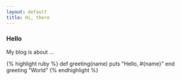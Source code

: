 ```yaml
---
layout: default
title: Hi, there
---
```


### Hello

My blog is about ...

{% highlight ruby %}
def greeting(name)
  puts "Hello, #{name}"
end
greeting "World"
{% endhighlight %}
